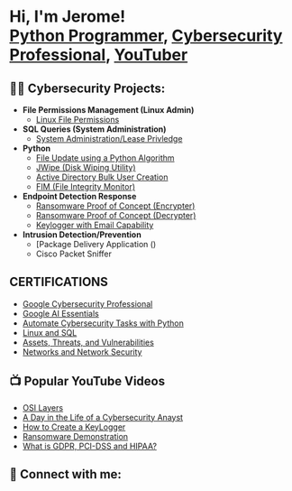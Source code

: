 <h1>Hi, I'm Jerome! <br/><a href="https://github.com/JJcarter80">Python Programmer</a>, <a href="https://www.linkedin.com/in/jerome--johnson/">Cybersecurity Professional</a>, <a href="https://www.youtube.com/c/@learntodaywithJJ">YouTuber</a></h1>

<h2>👨‍💻 Cybersecurity Projects:</h2>

- <b>File Permissions Management (Linux Admin)</b>
  - [Linux File Permissions](https://drive.google.com/file/d/1I9V38lTvDlqeCIzCghNGWp9hOjk8oTYo/view?usp=drive_link)
- <b>SQL Queries (System Administration)</b>
  - [System Administration/Lease Privledge](https://drive.google.com/file/d/19nRk0rLEHJz1aK2A6INOqnM4Pk2sbinL/view?usp=drive_link) <b><i></b></i>
- <b>Python </b>
  - [File Update using a Python Algorithm ](https://drive.google.com/file/d/1Dib3wwP5G6-D-eSoe2wsioQNQwUN4sYN/view?usp=drive_link)
  - [JWipe (Disk Wiping Utility)]()
  - [Active Directory Bulk User Creation]()
  - [FIM (File Integrity Monitor)]()
- <b>Endpoint Detection Response</b>
  - [Ransomware Proof of Concept (Encrypter)]()
  - [Ransomware Proof of Concept (Decrypter)]()
  - [Keylogger with Email Capability]()
- <b>Intrusion Detection/Prevention</b>
  - [Package Delivery Application ()
  - Cisco Packet Sniffer

<h2>CERTIFICATIONS </h2>

- [Google Cybersecurity Professional ](https://www.coursera.org/account/accomplishments/specialization/certificate/8CSSR100NSBE)
- [Google AI Essentials](https://www.coursera.org/account/accomplishments/certificate/WQUAX9WZSNUY)
- [Automate Cybersecurity Tasks with Python](https://www.coursera.org/account/accomplishments/certificate/R6JZW68ISKJZ)
- [Linux and SQL](https://www.coursera.org/account/accomplishments/certificate/PXXYHX2CZRDY)
- [Assets, Threats, and Vulnerabilities](https://www.coursera.org/account/accomplishments/certificate/6RB10CUCU415)
- [Networks and Network Security](https://www.coursera.org/account/accomplishments/certificate/VCLWMVL2ZK65)


<h2>📺 Popular YouTube Videos</h2>

- [OSI Layers]()
- [A Day in the Life of a Cybersecurity Anayst]()
- [How to Create a KeyLogger ]()
- [Ransomware Demonstration ]()
- [What is GDPR, PCI-DSS and HIPAA?]()

<h2> 🤳 Connect with me:</h2>

[youtube]: https://www.youtube.com/c/@LearntodaywithJJ
[instagram]: https://www.instagram.com/jjthecarter/
[linkedin]: https://linkedin.com/in/jerome--johnson

<!--
**joshmadakor1/joshmadakor1** is a ✨ _special_ ✨ repository because its `README.md` (this file) appears on your GitHub profile.

Here are some ideas to get you started:

- 🔭 I’m currently working on ...
- 🌱 I’m currently learning ...
- 👯 I’m looking to collaborate on ...
- 🤔 I’m looking for help with ...
- 💬 Ask me about ...
- 📫 How to reach me: ...
- 😄 Pronouns: ...
- ⚡ Fun fact: ...
-->
